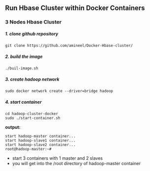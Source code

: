 ## Run Hbase Cluster within Docker Containers



### 3 Nodes Hbase Cluster


##### 1. clone github repository

```
git clone https://github.com/amineel/Docker-Hbase-cluster/
```


##### 2. build the image 

```
./buil-image.sh

```


##### 3. create hadoop network

```
sudo docker network create --driver=bridge hadoop
```

##### 4. start container

```
cd hadoop-cluster-docker
sudo ./start-container.sh
```

**output:**

```
start hadoop-master container...
start hadoop-slave1 container...
start hadoop-slave2 container...
root@hadoop-master:~# 
```
- start 3 containers with 1 master and 2 slaves
- you will get into the /root directory of hadoop-master container

```


